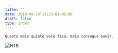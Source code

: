 ```yaml
---
title: ""
date: 2018-08-18T17:23:01-05:00
draft: false
type: index
---
```


```sh
Quanto mais quieto você fica, mais consegue ouvir.
```
![HTB](/desec4.png)
